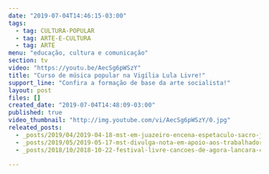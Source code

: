 ```yaml
---
date: "2019-07-04T14:46:15-03:00"
tags:
  - tag: CULTURA-POPULAR
  - tag: ARTE-E-CULTURA
  - tag: ARTE
menu: "educação, cultura e comunicação"
section: tv
video: "https://youtu.be/AecSg6pWSzY"
title: "Curso de música popular na Vigília Lula Livre!"
support_line: "Confira a formação de base da arte socialista!"
layout: post
files: []
created_date: "2019-07-04T14:48:09-03:00"
published: true
video_thumbnail: "http://img.youtube.com/vi/AecSg6pWSzY/0.jpg"
releated_posts:
  - _posts/2019/04/2019-04-18-mst-em-juazeiro-encena-espetaculo-sacro-jesus-exemplo-de-comunhao.md
  - _posts/2019/05/2019-05-17-mst-divulga-nota-em-apoio-aos-trabalhadores-da-cultura-do-df.md
  - _posts/2018/10/2018-10-22-festival-livre-cancoes-de-agora-lancara-composicoes-ineditas-em-celebracao-a-democracia.md

---
```

